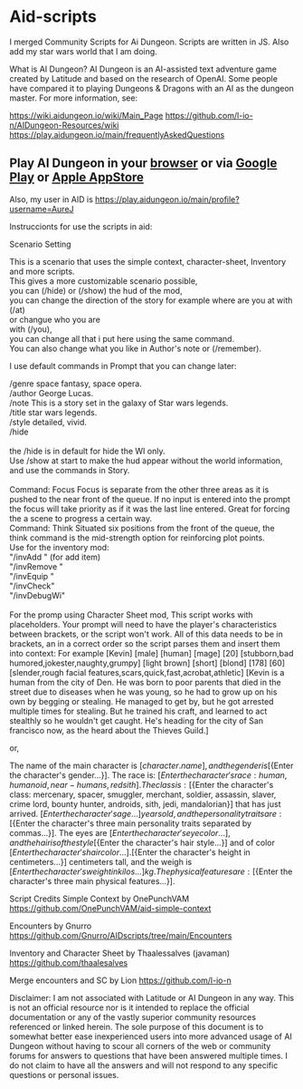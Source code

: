 # Aid-scripts

I merged Community Scripts for Ai Dungeon. 
Scripts are written in JS.
Also add my star wars world that I am doing.

What is AI Dungeon?
AI Dungeon is an AI-assisted text adventure game created by Latitude and based on the research of OpenAI. Some people have compared it to playing Dungeons & Dragons with an AI as the dungeon master. For more information, see:

https://wiki.aidungeon.io/wiki/Main_Page
https://github.com/l-io-n/AIDungeon-Resources/wiki
https://play.aidungeon.io/main/frequentlyAskedQuestions

## Play AI Dungeon in your [browser](https://play.aidungeon.io/) or via [Google Play](https://play.google.com/store/apps/details?id=com.aidungeon) or [Apple AppStore](https://apps.apple.com/us/app/ai-dungeon/id1491268416)

Also, my user in AID is https://play.aidungeon.io/main/profile?username=AureJ

Instruccionts for use the scripts in aid:

Scenario Setting <br />

This is a scenario that uses the simple context, character-sheet, Inventory and more scripts. <br />
This gives a more customizable scenario possible, <br />
you can (/hide) or (/show) the hud of the mod, <br />
you can change the direction of the story for example where are you at with (/at) <br />
or changue who you are <br />
with (/you), <br />
you can change all that i put here using the same command. <br />
You can also change what you like in Author's note or (/remember). <br />

I use default commands in Prompt that you can change later: <br />

/genre space fantasy, space opera. <br />
/author George Lucas. <br />
/note This is a story set in the galaxy of Star wars legends. <br />
/title star wars legends. <br />
/style detailed, vivid. <br />
/hide <br />
<br />
the /hide is in default for hide the WI only. <br />
Use /show at start to make the hud appear without the world information, and use the commands in Story. <br />
<br />
Command: Focus
Focus is separate from the other three areas as it is pushed to the near front of the queue. If no input is entered into the prompt the focus will take priority as if it was the last line entered. Great for forcing the a scene to progress a certain way.
<br />
Command: Think
Situated six positions from the front of the queue, the think command is the mid-strength option for reinforcing plot points.
<br />
Use for the inventory mod:
<br />
"/invAdd <item> <number>" (for add item) <br />
"/invRemove <item> <number>" <br />
"/invEquip <item>" <br />
"/invCheck" <br />
"/invDebugWi" <br />
<br />
For the promp using Character Sheet mod, This script works with placeholders. Your prompt will need to have the player's characteristics between brackets, or the script won't work. All of this data needs to be in brackets, an in a correct order so the script parses them and insert them into context:
 For example
[Kevin] [male] [human] [mage] [20] [stubborn,bad humored,jokester,naughty,grumpy] [light brown] [short] [blond] [178] [60] [slender,rough facial features,scars,quick,fast,acrobat,athletic] [Kevin is a human from the city of Den. He was born to poor parents that died in the street due to diseases when he was young, so he had to grow up on his own by begging or stealing. He managed to get by, but he got arrested multiple times for stealing. But he trained his craft, and learned to act stealthly so he wouldn't get caught. He's heading for the city of San francisco now, as the heard about the Thieves Guild.]

or,

The name of the main character is [${character.name}], and the gender is [${Enter the character's gender...}]. The race is: [${Enter the character's race: human, humanoid, near-humans, red sith}]. The class is: [${Enter the character's class: mercenary, spacer, smuggler, merchant, soldier, assassin, slaver, crime lord, bounty hunter, androids, sith, jedi, mandalorian}] that has just arrived. [${Enter the character's age...}] years old, and the personality traits are: [${Enter the character's three main personality traits separated by commas...}]. The eyes are [${Enter the character's eye color...}], and the hair is of the style [${Enter the character's hair style...}] and of color [${Enter the character's hair color...}]. [${Enter the character's height in centimeters...}] centimeters tall, and the weigh is [${Enter the character's weight in kilos...}] kg. The physical features are: [${Enter the character's three main physical features...}].

Script Credits
Simple Context by OnePunchVAM
https://github.com/OnePunchVAM/aid-simple-context

Encounters by Gnurro
https://github.com/Gnurro/AIDscripts/tree/main/Encounters

Inventory and Character Sheet by Thaalessalves (javaman)
https://github.com/thaalesalves

Merge encounters and SC by Lion
https://github.com/l-io-n






Disclaimer: I am not associated with Latitude or AI Dungeon in any way. This is not an official resource nor is it intended to replace the official documentation or any of the vastly superior community resources referenced or linked herein. The sole purpose of this document is to somewhat better ease inexperienced users into more advanced usage of AI Dungeon without having to scour all corners of the web or community forums for answers to questions that have been answered multiple times.
I do not claim to have all the answers and will not respond to any specific questions or personal issues.
